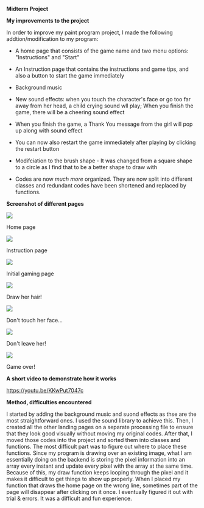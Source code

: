 **Midterm Project**

**My improvements to the project**

In order to improve my paint program project, I made the following addtion/modification to my program:

* A home page that consists of the game name and two menu options: "Instructions" and "Start"

* An Instruction page that contains the instructions and game tips, and also a button to start the game immediately

* Background music

* New sound effects: when you touch the character's face or go too far away from her head, a child crying sound wll play; When you finish the game, there will be a cheering sound effect

* When you finish the game, a Thank You message from the girl will pop up along with sound effect

* You can now also restart the game immediately after playing by clicking the restart button

* Modifciation to the brush shape - It was changed from a square shape to a circle as I find that to be a better shape to draw with

* Codes are now *much more* organized. They are now split into different classes and redundant codes have been shortened and replaced by functions.

**Screenshot of different pages**

![](intro-page.png)

Home page

![](instructions.png)

Instruction page

![](gameplay1.png)

Initial gaming page

![](gameplay2.png)

Draw her hair!

![](gameplay3.png)

Don't touch her face...

![](gameplay4.png)

Don't leave her!

![](finish-game.png)

Game over!

**A short video to demonstrate how it works**

https://youtu.be/KKwPut7047c

**Method, difficulties encountered**

I started by adding the background music and suond effects as thse are the most straightforward ones. I used the sound library to achieve this. Then, I created all the other landing pages on a separate processing file to ensure that they look good visually without moving my original codes. After that, I moved those codes into the project and sorted them into classes and functions. The most difficult part was to figure out where to place these functions. Since my program is drawing over an existing image, what I am essentially doing on the backend is storing the pixel information into an array every instant and update every pixel with the array at the same time. Because of this, my draw function keeps looping through the pixel and it makes it difficult to get things to show up properly. When I placed my function that draws the home page on the wrong line, sometimes part of the page will disappear after clicking on it once. I eventually figured it out with trial & errors. It was a difficult and fun experience.

